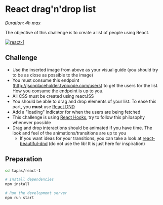 # React drag'n'drop list
_Duration: 4h max_

The objective of this challenge is to create a list of people using React.

[![react-1](https://s3.invisionapp-cdn.com/storage.invisionapp.com/screens/files/368331310.png?x-amz-meta-iv=2&response-cache-control=max-age%3D2419200&x-amz-meta-ck=9829d017069087e9a9c984ed654aad77&AWSAccessKeyId=AKIAJFUMDU3L6GTLUDYA&Expires=1561939200&Signature=bEIHKxoXeDPQHBXwSR5sFHcRm50%3D)](https://invis.io/9JSGZO3FE5C)

## Challenge
- Use the inserted image from above as your visual guide (you should try to be as close as possible to the image)
- You must consume this endpoint (http://jsonplaceholder.typicode.com/users) to get the users for the list. How you consume the endpoint is up to you.
- All CSS must be created using reactJSS
- You should be able to drag and drop elements of your list. To ease this part, you **must** use [React DND](http://react-dnd.github.io/react-dnd/)
- Add a "loading" indicator for when the users are being fetched
- This challenge is using [React Hooks](https://reactjs.org/docs/hooks-intro.html), try to follow this philosophy whenever possible
- Drag and drop interactions should be animated if you have time. The look and feel of the animations/transitions are up to you
  - If you want ideas for your transitions, you can take a look at [react-beautiful-dnd](https://github.com/atlassian/react-beautiful-dnd) (do not use the lib! It is just here for inspiration)
  
## Preparation
```sh
cd tapas/react-1

# Install dependencies
npm install

# Run the development server
npm run start
```
